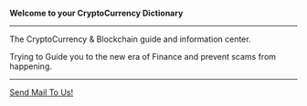 <!-- TITLE: CryptoCoinPedia -->
<!-- SUBTITLE: Your Guide to the CryptoCurrency World! -->



 **Welcome to your CryptoCurrency Dictionary**

-----




The CryptoCurrency & Blockchain guide and information center.

Trying to Guide you to the new era of Finance and prevent scams from happening.







<link rel="stylesheet" href="https://cdnjs.cloudflare.com/ajax/libs/font-awesome/4.7.0/css/font-awesome.min.css">





-----


<a href="mailto:kaanbursa9@gmail.com?Subject=Hello%20again" target="_top">
<i class="fa fa-heart"></i>Send Mail To Us!</a>

